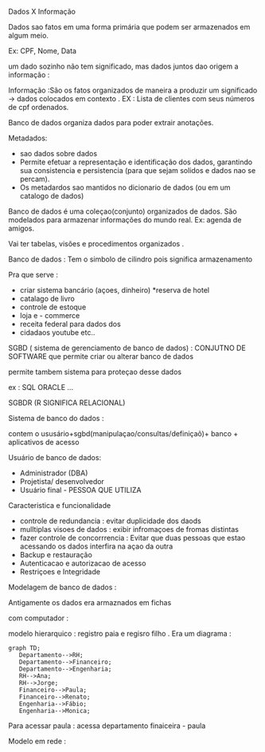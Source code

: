 Dados X Informação  

Dados sao fatos em uma forma primária que podem ser armazenados em algum meio.

Ex: CPF, Nome, Data 

um dado sozinho não tem significado, mas dados juntos dao origem a informação :


Informação :São os fatos organizados de maneira a produzir um significado -> dados colocados em contexto . EX : Lista de clientes com seus números de cpf ordenados. 

Banco de dados organiza dados para poder extrair anotações.

Metadados:
* sao dados sobre dados 
* Permite efetuar a representação e identificação dos dados, garantindo sua consistencia e persistencia (para que sejam solidos e dados nao se percam).
* Os metadardos sao mantidos no dicionario de dados (ou em um catalogo de dados)


Banco de dados é uma coleçao(conjunto)  organizados de dados. São modelados para armazenar informações do mundo real. Ex: agenda de amigos. 

Vai ter tabelas, visões e procedimentos organizados . 


Banco de dados : Tem o simbolo de cilindro pois significa armazenamento

Pra que serve : 

* criar sistema bancário (açoes, dinheiro)
 *reserva de hotel
 * catalago de livro
 * controle de estoque
 * loja e - commerce 
 * receita federal para dados dos 
 * cidadaos
 youtube
 etc..



 SGBD ( sistema de gerenciamento de banco de dados) : CONJUTNO DE SOFTWARE que permite criar ou alterar banco de dados

 permite tambem sistema para proteçao desse dados 

 ex : SQL 
 ORACLE
 ...



 SGBDR (R SIGNIFICA RELACIONAL) 


 Sistema de banco do dados : 

 contem o  ususário+sgbd(manipulaçao/consultas/definiçaõ)+ banco + aplicativos de acesso 

 Usuário de banco de dados:

 * Administrador (DBA)
 * Projetista/ desenvolvedor
 * Usuário final  - PESSOA QUE UTILIZA

 Caracteristica e funcionalidade 

 * controle de redundancia : evitar duplicidade dos daods
 * mulltiplas visoes de dados : exibir infromaçoes de fromas distintas 
 * fazer controle de concorrrencia : Evitar que duas pessoas que estao acessando os dados interfira na açao da outra 
 * Backup e restauração 
 * Autenticacao e autorizacao de acesso 
 * Restriçoes e Integridade 

 Modelagem de banco de dados : 

 Antigamente os dados era armaznados em fichas 


 com computador : 

 modelo hierarquico : registro paia e regisro filho . Era um diagrama : 

 ```mermaid
graph TD;
    Departamento-->RH;
    Departamento-->Financeiro;
    Departamento-->Engenharia;
    RH-->Ana;
    RH-->Jorge;
    Financeiro-->Paula;
    Financeiro-->Renato;
    Engenharia-->Fábio;
    Engenharia-->Monica;
```

Para acessar paula : acessa departamento finaiceira - paula 


Modelo em rede :




 




